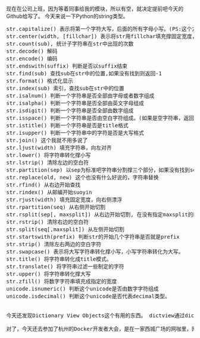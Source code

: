 现在在公司上班，因为等着同事给我的模块，所以有空，就决定提前吧今天的Github给写了。
今天来说一下Python的string类型。
<pre>
str.capitalize() 表示将第一个字符大写，后面的所有字母小写。(PS:这个方法对我个人很有用。)
str.center(width, [fillchar]) 表示将str用fillchar填充撑固定宽度，str处于被填充的字符的中间。
str.count(sub), 统计子字符串在str中出现的次数
str.decode() 解码
str.encode() 编码
str.endswith(suffix) 判断是否以suffix结束
str.find(sub) 查找sub在str中的位置,如果没有找到则返回-1
str.format() 格式化显示
str.index(sub) 索引，查找sub在str中的位置
str.isalnum() 判断一个字符串是否全部由字母或者数字组成
str.isalpha() 判断一个字符串是否全部由英文字母组成
str.isdigit() 判断一个字符串是否全部由数字组成
str.isspace() 判断一个字符串是否由空白字符组成。(如果是空字符串，返回False)
str.istitle() 判断一个字符串是否是title格式
str.isupper() 判断一个字符串中的字符是否是大写格式
str.join() 这个我就不用多说了
str.ljust(width) 填充字符串，向左对齐
str.lower() 将字符串转化撑小写
str.lstrip() 清除左边的空白符
str.partition(sep) 以sep为标准吧字符串分割撑三个部分，如果没有找到sep，则返回包含字符串本身，两个空字符串的一个三元组
str.replace(old, new) 这个也没有什么好说的，字符串替换
str.rfind() 从右边开始查找
str.rindex() 从邮编开始suoyin
str.rjust(width) 填充固定宽度，向右侧漂浮
str.rpartition(seq) 从右侧开始切割
str.rsplit(sep[, maxsplit]) 从右边开始切割, 在没有指定maxsplit的时候str.rsplit()和str.split()的行为是一样的
str.rstrip() 清除右边的空白符
str.split(seq[,maxsplit]) 从左侧开始切割
str.startswith(prefix) 判断str的开始几个字符串是否就是prefix
str.strip() 清除左右两边的空白字符
str.swapcase() 表示将大写字符串转化撑小写，小写字符串转化为大写。
str.title() 将字符串转化成title模式。
str.translate() 将字符串过滤一些制定的字符
str.upper() 将字符串转化撑大写
str.zfill() 将数字字符串填充成指定的宽度
unicode.isnumeric() 判断这个unicode是否由数字字符组成
unicode.isdecimal() 判断这个unicode是否代表decimal类型。


今天还发现Dictionary View Objects这个有用的东西。 dictview通过dict.viewitems(), dict.viewkeys(), dict.viewvalues()获得，可以进行与/或，与非，异或等运算，可以很方便的用在筛选合并上。

对了，今天还去参加了杭州的Docker开发者大会，是在一家西城广场的网咖里，网咖环境还不错，以后可以去玩玩。参加了这次Docker开发者大会之后，有个体会，不能一直做工程啊。